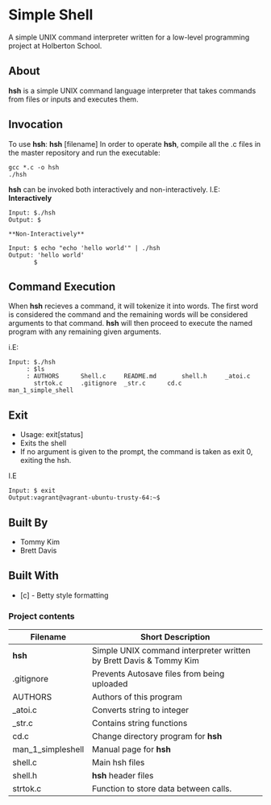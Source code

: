 # Simple Shell
A simple UNIX command interpreter written for a low-level programming project at Holberton School.

## About
**hsh** is a simple UNIX command language interpreter that takes commands from files or inputs and executes them.

## Invocation
To use **hsh**: **hsh** [filename]
In order to operate **hsh**, compile all the .c files in the master repository and run the executable: 

	gcc *.c -o hsh
	./hsh

**hsh** can be invoked both interactively and non-interactively. 
I.E:
	**Interactively**
	
	Input: $./hsh
	Output: $

	**Non-Interactively**

	Input: $ echo "echo 'hello world'" | ./hsh
	Output: 'hello world'
	       $
## Command Execution
When **hsh** recieves a command, it will tokenize it into words. The first word is considered the command and the remaining words will be considered arguments to that command. 
**hsh** will then proceed to execute the named program with any remaining given arguments.

i.E:

	Input: $./hsh
	     : $ls
	     : AUTHORS		Shell.c		README.md      	shell.h		_atoi.c
	       strtok.c		.gitignore	_str.c		cd.c		man_1_simple_shell

## Exit

* Usage: exit[status]
* Exits the shell
* If no argument is given to the prompt, the command is taken as exit 0, exiting the hsh.

I.E

	Input: $ exit
	Output:vagrant@vagrant-ubuntu-trusty-64:~$

## Built By
* Tommy Kim
* Brett Davis

## Built With

* [c] - Betty style formatting

### Project contents

| Filename | Short Description |
| --- | --- |
| **hsh** | Simple UNIX command interpreter written by Brett Davis & Tommy Kim |
| .gitignore|Prevents Autosave files from being uploaded|
| AUTHORS   |Authors of this program|
| _atoi.c   |Converts string to integer|
| _str.c    |Contains string functions|
| cd.c      |Change directory program for **hsh**|
| man_1_simpleshell|Manual page for **hsh**|
| shell.c|Main hsh files|
| shell.h |**hsh** header files|
| strtok.c |Function to store data between calls.|
